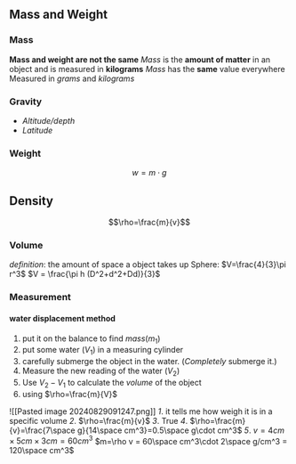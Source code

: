 
## Mass and Weight
### Mass
**Mass and weight are not the same**
*Mass* is the **amount of matter** in an object and is measured in **kilograms**
*Mass* has the **same** value everywhere
Measured in *grams* and *kilograms*
### Gravity
- *Altitude/depth*
- *Latitude*
### Weight
$$w = m\cdot g$$
## Density
$$\rho=\frac{m}{v}$$
### Volume 
*definition*: the amount of space a object takes up
Sphere: $V=\frac{4}{3}\pi r^3$ 
$V = \frac{\pi h (D^2+d^2+Dd)}{3}$
### Measurement
#### water displacement method
1. put it on the balance to find *mass*($m_1$)
2. put some water ($V_1$) in a measuring cylinder
3. carefully submerge the object in the water. (*Completely* submerge it.)
4. Measure the new reading of the water ($V_2$)
5. Use $V_2-V_1$ to calculate the *volume* of the object
6. using $\rho=\frac{m}{V}$  



![[Pasted image 20240829091247.png]]
*1*. it tells me how weigh it is in a specific volume
*2*. $\rho=\frac{m}{v}$
*3*. True
*4*. $\rho=\frac{m}{v}=\frac{7\space g}{14\space cm^3}=0.5\space g\cdot cm^3$
*5*. $v = 4cm\times 5cm\times 3 cm=60cm^3$
$m=\rho v = 60\space cm^3\cdot 2\space g/cm^3 = 120\space cm^3$
